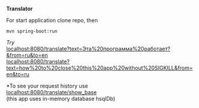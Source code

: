 <m2>**Translator**</m2>

For start application clone repo, then<br>
```
mvn spring-boot:run
```
*Try*<br>
<a href= "localhost:8080/translate?text=Эта%20программа%20работает?&from=ru&to=en">localhost:8080/translate?text=Эта%20программа%20работает?&from=ru&to=en</a><br>
<a href= "localhost:8080/translate?text=how%20to%20close%20this%20app%20without%20SIGKILL&from=en&to=ru">localhost:8080/translate?text=how%20to%20close%20this%20app%20without%20SIGKILL&from=en&to=ru</a>

*To see your request history use <br>
<a href="localhost:8080/translate/show_base">localhost:8080/translate/show_base</a><br>
(this app uses in-memory database hsqlDb)
